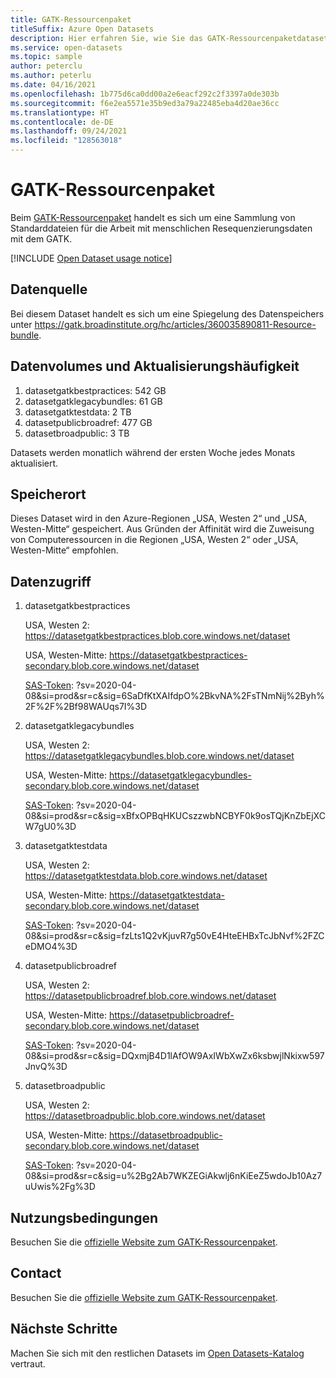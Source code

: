 ```yaml
---
title: GATK-Ressourcenpaket
titleSuffix: Azure Open Datasets
description: Hier erfahren Sie, wie Sie das GATK-Ressourcenpaketdataset in Azure Open Datasets verwenden.
ms.service: open-datasets
ms.topic: sample
author: peterclu
ms.author: peterlu
ms.date: 04/16/2021
ms.openlocfilehash: 1b775d6ca0dd00a2e6eacf292c2f3397a0de303b
ms.sourcegitcommit: f6e2ea5571e35b9ed3a79a22485eba4d20ae36cc
ms.translationtype: HT
ms.contentlocale: de-DE
ms.lasthandoff: 09/24/2021
ms.locfileid: "128563018"
---
```

# <a name="gatk-resource-bundle"></a>GATK-Ressourcenpaket

Beim [GATK-Ressourcenpaket](https://gatk.broadinstitute.org/hc/articles/360035890811-Resource-bundle) handelt es sich um eine Sammlung von Standarddateien für die Arbeit mit menschlichen Resequenzierungsdaten mit dem GATK.

[!INCLUDE [Open Dataset usage notice](../../includes/open-datasets-usage-note.md)]

## <a name="data-source"></a>Datenquelle

Bei diesem Dataset handelt es sich um eine Spiegelung des Datenspeichers unter https://gatk.broadinstitute.org/hc/articles/360035890811-Resource-bundle.

## <a name="data-volumes-and-update-frequency"></a>Datenvolumes und Aktualisierungshäufigkeit

1. datasetgatkbestpractices: 542 GB
1. datasetgatklegacybundles: 61 GB
1. datasetgatktestdata: 2 TB
1. datasetpublicbroadref: 477 GB
1. datasetbroadpublic: 3 TB

Datasets werden monatlich während der ersten Woche jedes Monats aktualisiert.

## <a name="storage-location"></a>Speicherort

Dieses Dataset wird in den Azure-Regionen „USA, Westen 2“ und „USA, Westen-Mitte“ gespeichert. Aus Gründen der Affinität wird die Zuweisung von Computeressourcen in die Regionen „USA, Westen 2“ oder „USA, Westen-Mitte“ empfohlen.

## <a name="data-access"></a>Datenzugriff

1. datasetgatkbestpractices

    USA, Westen 2: https://datasetgatkbestpractices.blob.core.windows.net/dataset
    
    USA, Westen-Mitte: https://datasetgatkbestpractices-secondary.blob.core.windows.net/dataset
    
    [SAS-Token](../storage/common/storage-sas-overview.md): ?sv=2020-04-08&si=prod&sr=c&sig=6SaDfKtXAIfdpO%2BkvNA%2FsTNmNij%2Byh%2F%2F%2Bf98WAUqs7I%3D

2. datasetgatklegacybundles

    USA, Westen 2: https://datasetgatklegacybundles.blob.core.windows.net/dataset
    
    USA, Westen-Mitte: https://datasetgatklegacybundles-secondary.blob.core.windows.net/dataset
    
    [SAS-Token](../storage/common/storage-sas-overview.md): ?sv=2020-04-08&si=prod&sr=c&sig=xBfxOPBqHKUCszzwbNCBYF0k9osTQjKnZbEjXCW7gU0%3D

3. datasetgatktestdata

    USA, Westen 2: https://datasetgatktestdata.blob.core.windows.net/dataset
    
    USA, Westen-Mitte: https://datasetgatktestdata-secondary.blob.core.windows.net/dataset
    
    [SAS-Token](../storage/common/storage-sas-overview.md): ?sv=2020-04-08&si=prod&sr=c&sig=fzLts1Q2vKjuvR7g50vE4HteEHBxTcJbNvf%2FZCeDMO4%3D

4. datasetpublicbroadref
    
    USA, Westen 2: https://datasetpublicbroadref.blob.core.windows.net/dataset
    
    USA, Westen-Mitte: https://datasetpublicbroadref-secondary.blob.core.windows.net/dataset
    
    [SAS-Token](../storage/common/storage-sas-overview.md): ?sv=2020-04-08&si=prod&sr=c&sig=DQxmjB4D1lAfOW9AxIWbXwZx6ksbwjlNkixw597JnvQ%3D

5. datasetbroadpublic

    USA, Westen 2: https://datasetbroadpublic.blob.core.windows.net/dataset
    
    USA, Westen-Mitte: https://datasetbroadpublic-secondary.blob.core.windows.net/dataset
    
    [SAS-Token](../storage/common/storage-sas-overview.md): ?sv=2020-04-08&si=prod&sr=c&sig=u%2Bg2Ab7WKZEGiAkwlj6nKiEeZ5wdoJb10Az7uUwis%2Fg%3D

## <a name="use-terms"></a>Nutzungsbedingungen

Besuchen Sie die [offizielle Website zum GATK-Ressourcenpaket](https://gatk.broadinstitute.org/hc/articles/360035890811-Resource-bundle).

## <a name="contact"></a>Contact

Besuchen Sie die [offizielle Website zum GATK-Ressourcenpaket](https://gatk.broadinstitute.org/hc/articles/360035890811-Resource-bundle).

## <a name="next-steps"></a>Nächste Schritte

Machen Sie sich mit den restlichen Datasets im [Open Datasets-Katalog](dataset-catalog.md) vertraut.
